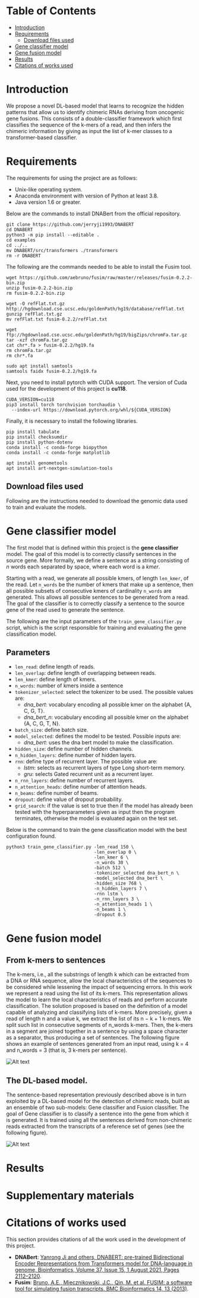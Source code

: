 # Table of Contents

* [Introduction](#introduction)
* [Requirements](#requirements)
  * [Download files used](#download-files-used)
* [Gene classifier model](#gene-classifier-model)
* [Gene fusion model](#gene-fusion-model)
* [Results](#results)
* [Citations of works used](#citations-of-works-used)

# Introduction

We propose a novel DL-based model that learns to recognize the
hidden patterns that allow us to identify chimeric RNAs deriving from oncogenic
gene fusions. This consists of a double-classifier framework which first classifies
the sequence of the k-mers of a read, and then infers the chimeric information
by giving as input the list of k-mer classes to a transformer-based classifier.

# Requirements

The requirements for using the project are as follows:
* Unix-like operating system.
* Anaconda environment with version of Python at least 3.8.
* Java version 1.6 or greater.

Below are the commands to install DNABert from the official repository.

```shell
git clone https://github.com/jerryji1993/DNABERT
cd DNABERT
python3 -m pip install --editable .
cd examples
cd ../..
mv DNABERT/src/transformers ./transformers
rm -r DNABERT
```

The following are the commands needed to be able to install the Fusim tool.

```shell
wget https://github.com/aebruno/fusim/raw/master/releases/fusim-0.2.2-bin.zip
unzip fusim-0.2.2-bin.zip
rm fusim-0.2.2-bin.zip

wget -O refFlat.txt.gz http://hgdownload.cse.ucsc.edu/goldenPath/hg19/database/refFlat.txt
gunzip refFlat.txt.gz
mv refFlat.txt fusim-0.2.2/refFlat.txt

wget ftp://hgdownload.cse.ucsc.edu/goldenPath/hg19/bigZips/chromFa.tar.gz
tar -xzf chromFa.tar.gz
cat chr*.fa > fusim-0.2.2/hg19.fa
rm chromFa.tar.gz
rm chr*.fa

sudo apt install samtools
samtools faidx fusim-0.2.2/hg19.fa
```

Next, you need to install pytorch with CUDA support. 
The version of Cuda used for the development of this project is **cu118**.

```shell
CUDA_VERSION=cu118
pip3 install torch torchvision torchaudio \
  --index-url https://download.pytorch.org/whl/${CUDA_VERSION}
```

Finally, it is necessary to install the following libraries.

```shell
pip install tabulate
pip install checksumdir
pip install python-dotenv
conda install -c conda-forge biopython
conda install -c conda-forge matplotlib

apt install genometools
apt install art-nextgen-simulation-tools
```

## Download files used
Following are the instructions needed to download the genomic data used to train and evaluate the models.

# Gene classifier model
The first model that is defined within this project is the **gene classifier** model. 
The goal of this model is to correctly classify sentences in the source gene. 
More formally, we define a sentence as a string consisting of *n* words each 
separated by space, where each word is a *kmer*.

Starting with a read, we generate all possible kmers, of length ```len_kmer```, of the read. 
Let ```n_words``` be the number of kmers that make up a sentence, then all possible subsets of consecutive 
kmers of cardinality ```n_words``` are generated. This allows all possible sentences to be generated from a 
read. The goal of the classifier is to correctly classify a sentence to the source gene of the read used 
to generate the sentence.

The following are the input parameters of the ```train_gene_classifier.py``` script, which is the script responsible 
for training and evaluating the gene classification model.

## Parameters
* ```len_read```: define length of reads.
* ```len_overlap```: define length of overlapping between reads.
* ```len_kmer```: define length of kmers.
* ```n_words```: number of kmers inside a sentence
* ```tokenizer_selected```: select the tokenizer to be used. The possible values are:
  * *dna_bert*: vocabulary encoding all possible kmer on the alphabet {A, C, G, T}.
  * *dna_bert_n*: vocabulary encoding all possible kmer on the alphabet {A, C, G, T, N}.
* ```batch_size```: define batch size.
* ```model_selected```: defines the model to be tested. Possible inputs are:
  * *dna_bert*: uses the dna bert model to make the classification.
* ```hidden_size```: define number of hidden channels.
* ```n_hidden_layers```: define number of hidden layers.
* ```rnn```: define type of recurrent layer. The possible value are:
  * *lstm*: selects as recurrent layers of type Long short-term memory.
  * *gru*: selects Gated recurrent unit as a recurrent layer.
* ```n_rnn_layers```: define number of recurrent layers.
* ```n_attention_heads```: define number of attention heads.
* ```n_beams```: define number of beams.
* ```dropout```: define value of dropout probability.
* ```grid_search```: if the value is set to true then if the model has already been tested with the 
hyperparameters given as input then the program terminates, otherwise the model is evaluated again on the test set.

Below is the command to train the gene classification model with the best configuration found.
```shell
python3 train_gene_classifier.py -len_read 150 \
                                 -len_overlap 0 \
                                 -len_kmer 6 \
                                 -n_words 30 \
                                 -batch 512 \
                                 -tokenizer_selected dna_bert_n \
                                 -model_selected dna_bert \
                                 -hidden_size 768 \
                                 -n_hidden_layers 7 \
                                 -rnn lstm \
                                 -n_rnn_layers 3 \
                                 -n_attention_heads 1 \
                                 -n_beams 1 \
                                 -dropout 0.5
```

# Gene fusion model

## From k-mers to sentences
The k-mers, i.e., all the substrings of length k which can be extracted from a DNA or RNA sequence, allow the local characteristics of
the sequences to be considered while lessening the impact of sequencing errors. In this work we represent a read using the list of its k-mers. This representation
allows the model to learn the local characteristics of reads and perform accurate classification. The solution proposed is based on the definition of a model capable of analyzing and classifying lists of k-mers. More precisely, given a read of length n and a value k, we extract the list of its n − k + 1 k-mers. We split such list in consecutive segments of n_words k-mers. Then, the k-mers in a segment are joined together in a sentence by using a space character as a separator, thus producing a set of sentences. The following figure shows an example of sentences generated from an input read, using k = 4 and n_words = 3 (that is, 3 k-mers per sentence).

![Alt text](./img/sentences.png)

## The DL-based model. 
The sentence-based representation previously described above is in turn exploited by a DL-based model for the detection of chimeric reads,
built as an ensemble of two sub-models: Gene classifier and Fusion classifier. The goal of Gene classifier is to classify a sentence into the gene from which it is
generated. It is trained using all the sentences derived from non-chimeric reads extracted from the transcripts of a reference set of genes (see the following figure).

![Alt text](./img/model.png)


# Results

# Supplementary materials

# Citations of works used
This section provides citations of all the work used in the development of this project.
* **DNABert**: [Yanrong Ji and others, DNABERT: pre-trained Bidirectional Encoder Representations 
from Transformers model for DNA-language in genome, Bioinformatics, Volume 37, Issue 15, 1 August 2021, 
Pages 2112–2120](https://doi.org/10.1093/bioinformatics/btab083).
* **Fusim**: [Bruno, A.E., Miecznikowski, J.C., Qin, M. et al. FUSIM: a software tool for simulating 
fusion transcripts. BMC Bioinformatics 14, 13 (2013)](https://doi.org/10.1186/1471-2105-14-13).
